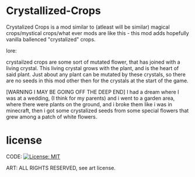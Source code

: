 # Crystallized-Crops


Crystalized Crops is a mod similar to (atleast will be similar) magical crops/mystical crops/what ever mods are like this - this mod adds hopefully vanilla ballenced "crystalized" crops.


lore:

crystailzed crops are some sort of mutated flower, that has joined with a living crystal. This living crystal grows with the plant, and is the heart of said plant. Just about any plant can be mutated by these crystals, so there are no seeds in this mod other then for the crystals at the start of the game.


[WARNING I MAY BE GOING OFF THE DEEP END]
I had a dream where I was at a wedding, (I think for my parents) and i went to a garden area, where there were plants on the ground, and i broke them like i was in minecraft, then i got some crystalized seeds from some special flowers that grew among a patch of white flowers.


# license

CODE: [![License: MIT](https://img.shields.io/badge/License-MIT-yellow.svg)](https://opensource.org/licenses/MIT)

ART: ALL RIGHTS RESERVED, see art license.
